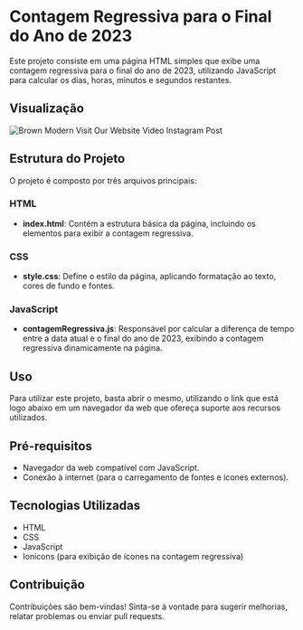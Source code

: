 # Contagem Regressiva para o Final do Ano de 2023

Este projeto consiste em uma página HTML simples que exibe uma contagem regressiva para o final do ano de 2023, utilizando JavaScript para calcular os dias, horas, minutos e segundos restantes.

## Visualização

![Brown Modern Visit Our Website Video Instagram Post](https://github.com/naillath/countdown-2023/assets/126177239/45c807b3-e90f-4abe-acb5-ee7fd3c43881)

## Estrutura do Projeto

O projeto é composto por três arquivos principais:

### HTML
- **index.html**: Contém a estrutura básica da página, incluindo os elementos para exibir a contagem regressiva.

### CSS
- **style.css**: Define o estilo da página, aplicando formatação ao texto, cores de fundo e fontes.

### JavaScript
- **contagemRegressiva.js**: Responsável por calcular a diferença de tempo entre a data atual e o final do ano de 2023, exibindo a contagem regressiva dinamicamente na página.

## Uso

Para utilizar este projeto, basta abrir o mesmo, utilizando o link que está logo abaixo em um navegador da web que ofereça suporte aos recursos utilizados.

## Pré-requisitos

- Navegador da web compatível com JavaScript.
- Conexão à internet (para o carregamento de fontes e ícones externos).

## Tecnologias Utilizadas

- HTML
- CSS
- JavaScript
- Ionicons (para exibição de ícones na contagem regressiva)

## Contribuição

Contribuições são bem-vindas! Sinta-se à vontade para sugerir melhorias, relatar problemas ou enviar pull requests.
